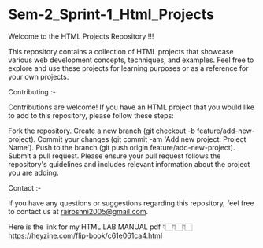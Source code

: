 # Sem-2_Sprint-1_Html_Projects

Welcome to the HTML Projects Repository !!!

This repository contains a collection of HTML projects that showcase various web development concepts, techniques, and examples. Feel free to explore and use these projects for learning purposes or as a reference for your own projects.


Contributing :-

Contributions are welcome! If you have an HTML project that you would like to add to this repository, please follow these steps:

Fork the repository.
Create a new branch (git checkout -b feature/add-new-project).
Commit your changes (git commit -am 'Add new project: Project Name').
Push to the branch (git push origin feature/add-new-project).
Submit a pull request.
Please ensure your pull request follows the repository's guidelines and includes relevant information about the project you are adding.


Contact :-

If you have any questions or suggestions regarding this repository, feel free to contact us at rairoshni2005@gmail.com.

Here is the link for my HTML LAB MANUAL pdf
👇🏻👇🏻👇🏻
https://heyzine.com/flip-book/c61e061ca4.html
